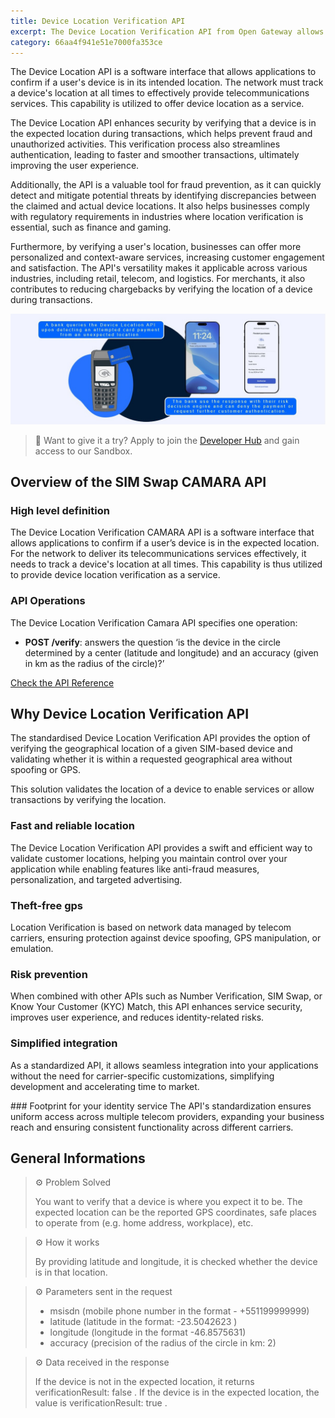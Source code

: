 ```yaml
---
title: Device Location Verification API
excerpt: The Device Location Verification API from Open Gateway allows to check if a mobile phone is in a determined location.
category: 66aa4f941e51e7000fa353ce
---
```


The Device Location API is a software interface that allows applications to confirm if a user's device is in its intended location. The network must track a device's location at all times to effectively provide telecommunications services. This capability is utilized to offer device location as a service.

The Device Location API enhances security by verifying that a device is in the expected location during transactions, which helps prevent fraud and unauthorized activities. This verification process also streamlines authentication, leading to faster and smoother transactions, ultimately improving the user experience. 

Additionally, the API is a valuable tool for fraud prevention, as it can quickly detect and mitigate potential threats by identifying discrepancies between the claimed and actual device locations. It also helps businesses comply with regulatory requirements in industries where location verification is essential, such as finance and gaming. 
 
Furthermore, by verifying a user's location, businesses can offer more personalized and context-aware services, increasing customer engagement and satisfaction. The API's versatility makes it applicable across various industries, including retail, telecom, and logistics. For merchants, it also contributes to reducing chargebacks by verifying the location of a device during transactions.

![DeviceLocation](https://github.com/Telefonica/opengateway-developers-website/raw/main/catalog/devicelocation/images/DeviceLocation.png)

> 📘 Want to give it a try?
> Apply to join the [Developer Hub](https://opengateway.telefonica.com/en/developer-hub) and gain access to our Sandbox.

## Overview of the SIM Swap CAMARA API

### High level definition

The Device Location Verification CAMARA API is a software interface that allows applications to confirm if a user’s device is in the expected location. For the network to deliver its telecommunications services effectively, it needs to track a device's location at all times. This capability is thus utilized to provide device location verification as a service.

### API Operations

The Device Location Verification Camara API specifies one operation:

- **POST /verify**: answers the question ‘is the device in the circle determined by a center (latitude and longitude) and an accuracy (given in km as the radius of the circle)?’

[Check the API Reference](/reference/verifylocation-1)

## Why Device Location Verification API

The standardised Device Location Verification API provides the option of verifying the geographical location of a given SIM-based device and validating whether it is within a requested geographical area without spoofing or GPS.

This solution validates the location of a device to enable services or allow transactions by verifying the location.

### Fast and reliable location
The Device Location Verification API provides a swift and efficient way to validate customer locations, helping you maintain control over your application while enabling features like anti-fraud measures, personalization, and targeted advertising.

### Theft-free gps
Location Verification is based on network data managed by telecom carriers, ensuring protection against device spoofing, GPS manipulation, or emulation.

### Risk prevention
When combined with other APIs such as Number Verification, SIM Swap, or Know Your Customer (KYC) Match, this API enhances service security, improves user experience, and reduces identity-related risks.

### Simplified integration
As a standardized API, it allows seamless integration into your applications without the need for carrier-specific customizations, simplifying development and accelerating time to market.

### Footprint for your identity service
The API's standardization ensures uniform access across multiple telecom providers, expanding your business reach and ensuring consistent functionality across different carriers.

## General Informations

> ⚙️ Problem Solved
>
> You want to verify that a device is where you expect it to be. The expected location can be the reported GPS coordinates, safe places to operate from (e.g. home address, workplace), etc.


> ⚙️ How it works 
>
> By providing latitude and longitude, it is checked whether the device is in that location.


> ⚙️ Parameters sent in the request 
>
> - msisdn (mobile phone number in the format - +551199999999) 
> - latitude (latitude in the format: -23.5042623 )
> - longitude (longitude in the format -46.8575631)
> - accuracy (precision of the radius of the circle in km: 2)


> ⚙️ Data received in the response
>
> If the device is not in the expected location, it returns verificationResult: false . If the device is in the expected location, the value is verificationResult: true .

